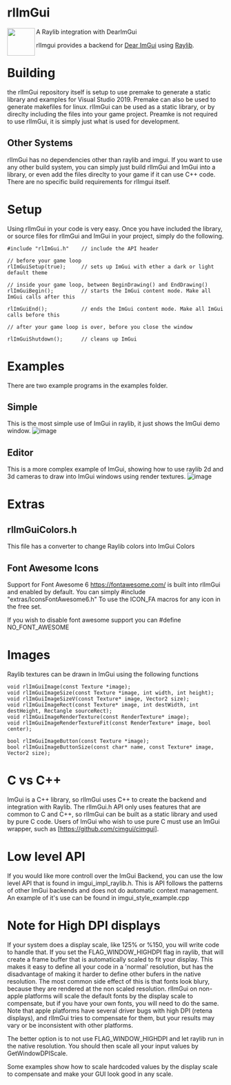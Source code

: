 # rlImGui
<img align="left" src="https://github.com/raysan5/raylib/raw/master/logo/raylib_logo_animation.gif" width="64">
A Raylib integration with DearImGui

rlImgui provides a backend for [Dear ImGui](https://github.com/ocornut/imgui) using [Raylib](https://www.raylib.com/). 

# Building
the rlImGui repository itself is setup to use premake to generate a static library and examples for Visual Studio 2019. Premake can also be used to generate makefiles for linux. rlImGui can be used as a static library, or by direclty including the files into your game project.
Preamke is not required to use rlImGui, it is simply just what is used for development.

## Other Systems
rlImGui has no dependencies other than raylib and imgui. If you want to use any other build system, you can simply just build rlImGui and ImGui into a library, or even add the files direclty to your game if it can use C++ code. There are no specific build requirements for rlImgui itself.

# Setup

Using rlImGui in your code is very easy. Once you have included the library, or source files for rlImGui and ImGui in your project, simply do the following.
```
#include "rlImGui.h"	// include the API header

// before your game loop
rlImGuiSetup(true); 	// sets up ImGui with ether a dark or light default theme

// inside your game loop, between BeginDrawing() and EndDrawing()
rlImGuiBegin();			// starts the ImGui content mode. Make all ImGui calls after this

rlImGuiEnd();			// ends the ImGui content mode. Make all ImGui calls before this

// after your game loop is over, before you close the window

rlImGuiShutdown();		// cleans up ImGui
```

# Examples
There are two example programs in the examples folder.

## Simple
This is the most simple use of ImGui in raylib, it just shows the ImGui demo window.
![image](https://user-images.githubusercontent.com/322174/136596910-da1b60ae-4a39-48f0-ae84-f568bc396870.png)


## Editor
This is a more complex example of ImGui, showing how to use raylib 2d and 3d cameras to draw into ImGui windows using render textures.
![image](https://user-images.githubusercontent.com/322174/136596949-033ffe0a-2476-4030-988a-5bf5b6e2ade7.png)

# Extras

## rlImGuiColors.h
This file has a converter to change Raylib colors into ImGui Colors

## Font Awesome Icons
Support for Font Awesome 6 https://fontawesome.com/ is built into rlImGui and enabled by default. You can simply
#include "extras/IconsFontAwesome6.h"
To use the ICON_FA macros for any icon in the free set.

If you wish to disable font awesome support you can #define NO_FONT_AWESOME


# Images
Raylib textures can be drawn in ImGui using the following functions
```
void rlImGuiImage(const Texture *image);
void rlImGuiImageSize(const Texture *image, int width, int height);
void rlImGuiImageSizeV(const Texture* image, Vector2 size);
void rlImGuiImageRect(const Texture* image, int destWidth, int destHeight, Rectangle sourceRect);
void rlImGuiImageRenderTexture(const RenderTexture* image);
void rlImGuiImageRenderTextureFit(const RenderTexture* image, bool center);

bool rlImGuiImageButton(const Texture *image);
bool rlImGuiImageButtonSize(const char* name, const Texture* image, Vector2 size);
```

# C vs C++
ImGui is a C++ library, so rlImGui uses C++ to create the backend and integration with Raylib.
The rlImGui.h API only uses features that are common to C and C++, so rlImGui can be built as a static library and used by pure C code. Users of ImGui who wish to use pure C must use an ImGui wrapper, such as [https://github.com/cimgui/cimgui].

# Low level API
If you would like more controll over the ImGui Backend, you can use the low level API that is found in imgui_impl_raylib.h. This is API follows the patterns of other ImGui backends and does not do automatic context management. An example of it's use can be found in imgui_style_example.cpp 

# Note for High DPI displays
If your system does a display scale, like 125% or %150, you will write code to handle that.
If you set the FLAG_WINDOW_HIGHDPI flag in raylib, that will create a frame buffer that is automatically scaled to fit your display. This makes it easy to define all your code in a 'normal' resolution, but has the disadvantage of making it harder to define other bufers in the native resolution. The most common side effect of this is that fonts look blury, because they are rendered at the non scaled resolution.
rlImGui on non-apple platforms will scale the default fonts by the display scale to compensate, but if you have your own fonts, you will need to do the same.
Note that apple platforms have several driver bugs with high DPI (retena displays), and rlImGui tries to compensate for them, but your results may vary or be inconsistent with other platforms.

The better option is to not use FLAG_WINDOW_HIGHDPI and let raylib run in the native resolution. You should then scale all your input values by GetWindowDPIScale.

Some examples show how to scale hardcoded values by the display scale to compensate and make your GUI look good in any scale.
